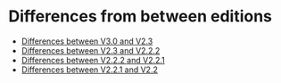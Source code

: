 # Differences from between editions

- [Differences between V3.0 and V2.3](diff-v3.0-v2.3.md)
- [Differences between V2.3 and V2.2.2](diff-v2.3-v2.2.2.md)
- [Differences between V2.2.2 and V2.2.1](diff-v2.2.2-v2.2.1.md)
- [Differences between V2.2.1 and V2.2](diff-v2.2.1-v2.2.md)
